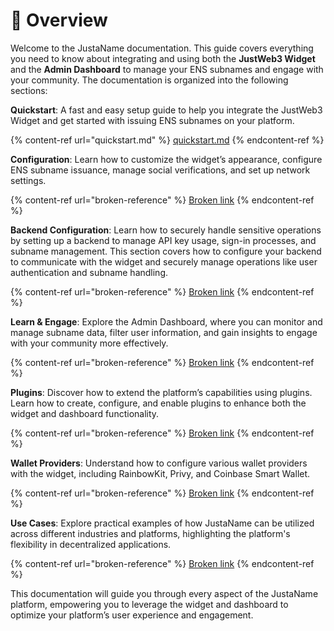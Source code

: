 # 👋 Overview

Welcome to the JustaName documentation. This guide covers everything you need to know about integrating and using both the **JustWeb3 Widget** and the **Admin Dashboard** to manage your ENS subnames and engage with your community. The documentation is organized into the following sections:

**Quickstart**: A fast and easy setup guide to help you integrate the JustWeb3 Widget and get started with issuing ENS subnames on your platform.

{% content-ref url="quickstart.md" %}
[quickstart.md](quickstart.md)
{% endcontent-ref %}

**Configuration**: Learn how to customize the widget’s appearance, configure ENS subname issuance, manage social verifications, and set up network settings.

{% content-ref url="broken-reference" %}
[Broken link](broken-reference)
{% endcontent-ref %}

**Backend Configuration**: Learn how to securely handle sensitive operations by setting up a backend to manage API key usage, sign-in processes, and subname management. This section covers how to configure your backend to communicate with the widget and securely manage operations like user authentication and subname handling.

{% content-ref url="broken-reference" %}
[Broken link](broken-reference)
{% endcontent-ref %}

**Learn & Engage**: Explore the Admin Dashboard, where you can monitor and manage subname data, filter user information, and gain insights to engage with your community more effectively.

{% content-ref url="broken-reference" %}
[Broken link](broken-reference)
{% endcontent-ref %}

**Plugins**: Discover how to extend the platform’s capabilities using plugins. Learn how to create, configure, and enable plugins to enhance both the widget and dashboard functionality.

{% content-ref url="broken-reference" %}
[Broken link](broken-reference)
{% endcontent-ref %}

**Wallet Providers**: Understand how to configure various wallet providers with the widget, including RainbowKit, Privy, and Coinbase Smart Wallet.

{% content-ref url="broken-reference" %}
[Broken link](broken-reference)
{% endcontent-ref %}

**Use Cases**: Explore practical examples of how JustaName can be utilized across different industries and platforms, highlighting the platform's flexibility in decentralized applications.

{% content-ref url="broken-reference" %}
[Broken link](broken-reference)
{% endcontent-ref %}

This documentation will guide you through every aspect of the JustaName platform, empowering you to leverage the widget and dashboard to optimize your platform’s user experience and engagement.
